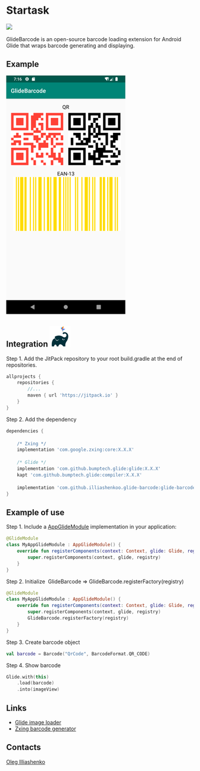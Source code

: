 # Startask
[![](https://jitpack.io/v/illiashenkoo/glide-barcode.svg)](https://jitpack.io/#illiashenkoo/glide-barcode)

GlideBarcode is an open-source barcode loading extension for Android Glide that wraps barcode generating and displaying.

## Example
![](images/sample_1.png)

## Integration ![Gradle](images/logo_gradle_kotlin.png)
Step 1. Add the JitPack repository to your root build.gradle at the end of repositories.
```groovy
allprojects {
    repositories {
        //...
        maven { url 'https://jitpack.io' }
    }
}
```

Step 2. Add the dependency
```groovy
dependencies {

    /* Zxing */
    implementation 'com.google.zxing:core:X.X.X'

    /* Glide */
    implementation 'com.github.bumptech.glide:glide:X.X.X'
    kapt 'com.github.bumptech.glide:compiler:X.X.X'
    
    implementation 'com.github.illiashenkoo.glide-barcode:glide-barcode:X.X.X'
}
```
## Example of use
Step 1. Include a [AppGlideModule](https://bumptech.github.io/glide/doc/generatedapi.html) implementation in your application:
``` kotlin
@GlideModule
class MyAppGlideModule : AppGlideModule() {
    override fun registerComponents(context: Context, glide: Glide, registry: Registry) {
        super.registerComponents(context, glide, registry)
    }
}
```

Step 2. Initialize  GlideBarcode => GlideBarcode.registerFactory(registry)
``` kotlin
@GlideModule
class MyAppGlideModule : AppGlideModule() {
    override fun registerComponents(context: Context, glide: Glide, registry: Registry) {
        super.registerComponents(context, glide, registry)
        GlideBarcode.registerFactory(registry)
    }
}
```

Step 3. Create barcode object
``` kotlin
val barcode = Barcode("QrCode", BarcodeFormat.QR_CODE)
```

Step 4. Show barcode
``` kotlin
Glide.with(this)
    .load(barcode)
    .into(imageView)
```

## Links

* [Glide image loader](https://github.com/bumptech/glide)
* [Zxing barcode generator](https://github.com/zxing/zxing)

## Contacts

[Oleg Illiashenko](mailto:illiashenkoo.dev@gmail.com)